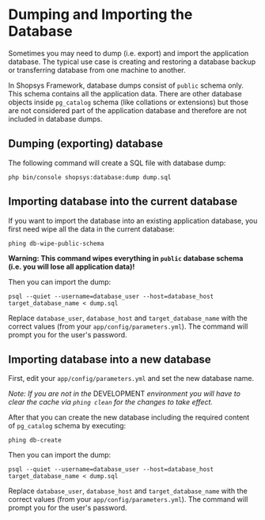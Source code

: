 # Dumping and Importing the Database
Sometimes you may need to dump (i.e. export) and import the application database.
The typical use case is creating and restoring a database backup or transferring database from one machine to another.

In Shopsys Framework, database dumps consist of `public` schema only.
This schema contains all the application data.
There are other database objects inside `pg_catalog` schema (like collations or extensions) but those are not considered part of the application database and therefore are not included in database dumps.  

## Dumping (exporting) database 
The following command will create a SQL file with database dump:
```
php bin/console shopsys:database:dump dump.sql
```

## Importing database into the current database
If you want to import the database into an existing application database, you first need wipe all the data in the current database:
```
phing db-wipe-public-schema
```
**Warning: This command wipes everything in `public` database schema (i.e. you will lose all application data)!**

Then you can import the dump:
```
psql --quiet --username=database_user --host=database_host target_database_name < dump.sql
```

Replace `database_user`, `database_host` and `target_database_name` with the correct values (from your `app/config/parameters.yml`).
The command will prompt you for the user's password.

## Importing database into a new database
First, edit your `app/config/parameters.yml` and set the new database name.

*Note: If you are not in the* DEVELOPMENT *environment you will have to clear the cache via `phing clean` for the changes to take effect.*

After that you can create the new database including the required content of `pg_catalog` schema by executing:
```
phing db-create
```

Then you can import the dump:
```
psql --quiet --username=database_user --host=database_host target_database_name < dump.sql
```

Replace `database_user`, `database_host` and `target_database_name` with the correct values (from your `app/config/parameters.yml`).
The command will prompt you for the user's password.
